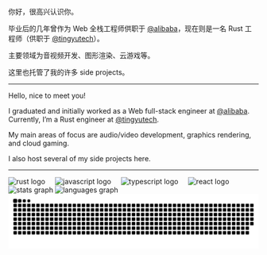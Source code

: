 你好，很高兴认识你。

毕业后的几年曾作为 Web 全栈工程师供职于 [@alibaba](https://github.com/alibaba/)，现在则是一名 Rust 工程师（供职于 [@tingyutech](https://github.com/tingyutech/)）。

主要领域为音视频开发、图形渲染、云游戏等。

这里也托管了我的许多 side projects。

----

Hello, nice to meet you!

I graduated and initially worked as a Web full-stack engineer at [@alibaba](https://github.com/alibaba/). Currently, I’m a Rust engineer at [@tingyutech](https://github.com/tingyutech/).

My main areas of focus are audio/video development, graphics rendering, and cloud gaming.

I also host several of my side projects here.

----

<div align="left">
  <img src="https://img.shields.io/badge/Rust-000000?logo=rust&logoColor=white&style=for-the-badge" height="30" alt="rust logo"  />
  <img width="12" />
  <img src="https://img.shields.io/badge/JavaScript-F7DF1E?logo=javascript&logoColor=black&style=for-the-badge" height="30" alt="javascript logo"  />
  <img width="12" />
  <img src="https://img.shields.io/badge/TypeScript-3178C6?logo=typescript&logoColor=white&style=for-the-badge" height="30" alt="typescript logo"  />
  <img width="12" />
  <img src="https://img.shields.io/badge/React-61DAFB?logo=react&logoColor=black&style=for-the-badge" height="30" alt="react logo"  />
</div>

<div align="left">
  <img src="https://github-readme-stats.vercel.app/api?username=Icemic&hide_title=false&hide_rank=true&show_icons=true&include_all_commits=true&count_private=true&disable_animations=false&theme=dracula&locale=en&hide_border=true" height="150" alt="stats graph"  />
  <img src="https://github-readme-stats.vercel.app/api/top-langs?username=Icemic&locale=en&hide_title=false&layout=compact&card_width=320&langs_count=4&theme=dracula&hide_border=true" height="150" alt="languages graph"  />
</div>

<picture alt="Snake animation">
  <source media="(prefers-color-scheme: dark)" srcset="https://raw.githubusercontent.com/Icemic/Icemic/output/github-snake-dark.svg" />
  <source media="(prefers-color-scheme: light)" srcset="https://raw.githubusercontent.com/Icemic/Icemic/output/github-snake.svg" />
  <img alt="github-snake" src="https://raw.githubusercontent.com/Icemic/Icemic/output/github-snake.svg" />
</picture>

